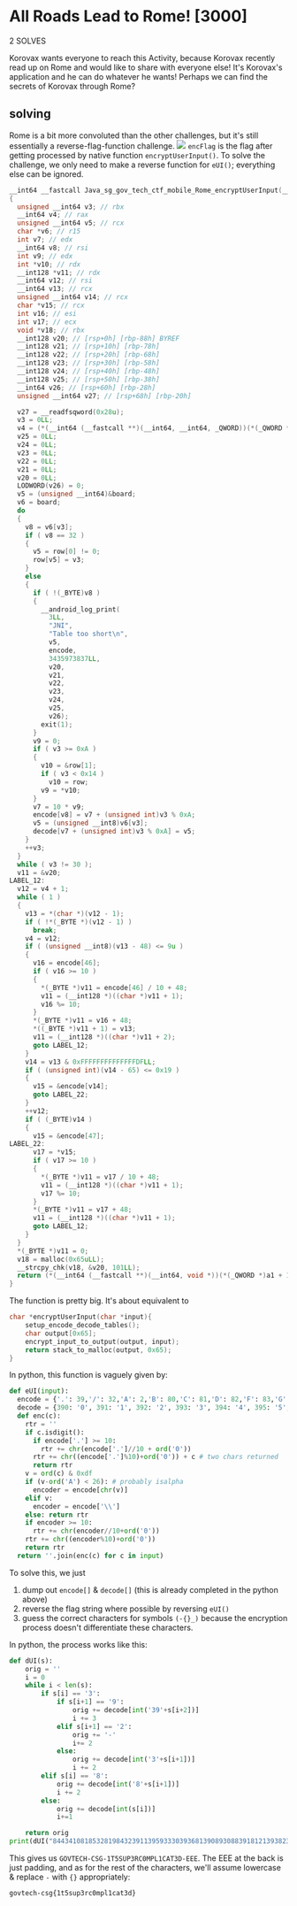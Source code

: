 # All Roads Lead to Rome! [3000]
2 SOLVES

Korovax wants everyone to reach this Activity, because Korovax recently read up on Rome and would like to share with everyone else! It's Korovax's application and he can do whatever he wants! Perhaps we can find the secrets of Korovax through Rome?

## solving
Rome is a bit more convoluted than the other challenges, but it's still essentially a reverse-flag-function challenge.
![](java.png)
`encFlag` is the flag after getting processed by native function `encryptUserInput()`. To solve the challenge, we only need to make a reverse function for `eUI()`; everything else can be ignored.

```c
__int64 __fastcall Java_sg_gov_tech_ctf_mobile_Rome_encryptUserInput(__int64 a1, __int64 a2, __int64 a3)
{
  unsigned __int64 v3; // rbx
  __int64 v4; // rax
  unsigned __int64 v5; // rcx
  char *v6; // r15
  int v7; // edx
  __int64 v8; // rsi
  int v9; // edx
  int *v10; // rdx
  __int128 *v11; // rdx
  __int64 v12; // rsi
  __int64 v13; // rcx
  unsigned __int64 v14; // rcx
  char *v15; // rcx
  int v16; // esi
  int v17; // ecx
  void *v18; // rbx
  __int128 v20; // [rsp+0h] [rbp-88h] BYREF
  __int128 v21; // [rsp+10h] [rbp-78h]
  __int128 v22; // [rsp+20h] [rbp-68h]
  __int128 v23; // [rsp+30h] [rbp-58h]
  __int128 v24; // [rsp+40h] [rbp-48h]
  __int128 v25; // [rsp+50h] [rbp-38h]
  __int64 v26; // [rsp+60h] [rbp-28h]
  unsigned __int64 v27; // [rsp+68h] [rbp-20h]

  v27 = __readfsqword(0x28u);
  v3 = 0LL;
  v4 = (*(__int64 (__fastcall **)(__int64, __int64, _QWORD))(*(_QWORD *)a1 + 1352LL))(a1, a3, 0LL);
  v25 = 0LL;
  v24 = 0LL;
  v23 = 0LL;
  v22 = 0LL;
  v21 = 0LL;
  v20 = 0LL;
  LODWORD(v26) = 0;
  v5 = (unsigned __int64)&board;
  v6 = board;
  do
  {
    v8 = v6[v3];
    if ( v8 == 32 )
    {
      v5 = row[0] != 0;
      row[v5] = v3;
    }
    else
    {
      if ( !(_BYTE)v8 )
      {
        __android_log_print(
          3LL,
          "JNI",
          "Table too short\n",
          v5,
          encode,
          3435973837LL,
          v20,
          v21,
          v22,
          v23,
          v24,
          v25,
          v26);
        exit(1);
      }
      v9 = 0;
      if ( v3 >= 0xA )
      {
        v10 = &row[1];
        if ( v3 < 0x14 )
          v10 = row;
        v9 = *v10;
      }
      v7 = 10 * v9;
      encode[v8] = v7 + (unsigned int)v3 % 0xA;
      v5 = (unsigned __int8)v6[v3];
      decode[v7 + (unsigned int)v3 % 0xA] = v5;
    }
    ++v3;
  }
  while ( v3 != 30 );
  v11 = &v20;
LABEL_12:
  v12 = v4 + 1;
  while ( 1 )
  {
    v13 = *(char *)(v12 - 1);
    if ( !*(_BYTE *)(v12 - 1) )
      break;
    v4 = v12;
    if ( (unsigned __int8)(v13 - 48) <= 9u )
    {
      v16 = encode[46];
      if ( v16 >= 10 )
      {
        *(_BYTE *)v11 = encode[46] / 10 + 48;
        v11 = (__int128 *)((char *)v11 + 1);
        v16 %= 10;
      }
      *(_BYTE *)v11 = v16 + 48;
      *((_BYTE *)v11 + 1) = v13;
      v11 = (__int128 *)((char *)v11 + 2);
      goto LABEL_12;
    }
    v14 = v13 & 0xFFFFFFFFFFFFFFDFLL;
    if ( (unsigned int)(v14 - 65) <= 0x19 )
    {
      v15 = &encode[v14];
      goto LABEL_22;
    }
    ++v12;
    if ( (_BYTE)v14 )
    {
      v15 = &encode[47];
LABEL_22:
      v17 = *v15;
      if ( v17 >= 10 )
      {
        *(_BYTE *)v11 = v17 / 10 + 48;
        v11 = (__int128 *)((char *)v11 + 1);
        v17 %= 10;
      }
      *(_BYTE *)v11 = v17 + 48;
      v11 = (__int128 *)((char *)v11 + 1);
      goto LABEL_12;
    }
  }
  *(_BYTE *)v11 = 0;
  v18 = malloc(0x65uLL);
  __strcpy_chk(v18, &v20, 101LL);
  return (*(__int64 (__fastcall **)(__int64, void *))(*(_QWORD *)a1 + 1336LL))(a1, v18);
}
```
The function is pretty big. It's about equivalent to
```c
char *encryptUserInput(char *input){
    setup_encode_decode_tables();
    char output[0x65];
    encrypt_input_to_output(output, input);
    return stack_to_malloc(output, 0x65);
}
```
In python, this function is vaguely given by:
```python
def eUI(input):
  encode = {'.': 39,'/': 32,'A': 2,'B': 80,'C': 81,'D': 82,'F': 83,'G': 84,'H': 85,'I': 7,'J': 86,'K': 87,'L': 88,'M': 89,'N': 5,'O': 4,'P': 30,'Q': 31,'R': 6,'S': 9,'T': 1,'U': 33,'V': 34,'W': 35,'X': 36,'Y': 37,'Z': 38, 'E': 0}
  decode = {390: '0', 391: '1', 392: '2', 393: '3', 394: '4', 395: '5', 396: '6', 397: '7', 398: '8', 399: '9', 2: 'A', 80: 'B', 81: 'C', 82: 'D', 0: 'E', 83: 'F', 84: 'G', 85: 'H', 7: 'I', 86: 'J', 87: 'K', 88: 'L', 89: 'M', 5: 'N', 4: 'O', 30: 'P', 31: 'Q', 6: 'R', 9: 'S', 1: 'T', 33: 'U', 34: 'V', 35: 'W', 36: 'X', 37: 'Y', 38: 'Z'}
  def enc(c):
    rtr = ''
    if c.isdigit():
      if encode['.'] >= 10:
        rtr += chr(encode['.']//10 + ord('0'))
      rtr += chr((encode['.']%10)+ord('0')) + c # two chars returned
      return rtr
    v = ord(c) & 0xdf
    if (v-ord('A') < 26): # probably isalpha
      encoder = encode[chr(v)]
    elif v:
      encoder = encode['\\']
    else: return rtr
    if encoder >= 10:
      rtr += chr(encoder//10+ord('0'))
    rtr += chr((encoder%10)+ord('0'))
    return rtr
  return ''.join(enc(c) for c in input)
```
To solve this, we just
1. dump out `encode[]` & `decode[]` (this is already completed in the python above)
2. reverse the flag string where possible by reversing `eUI()`
3. guess the correct characters for symbols `(-{}_)` because the encryption process doesn't differentiate these characters.

In python, the process works like this:
```python
def dUI(s):
    orig = ''
    i = 0
    while i < len(s):
        if s[i] == '3':
            if s[i+1] == '9':
                orig += decode[int('39'+s[i+2])]
                i += 3
            elif s[i+1] == '2':
                orig += '-'
                i+= 2
            else:
                orig += decode[int('3'+s[i+1])]
                i += 2
        elif s[i] == '8':
            orig += decode[int('8'+s[i+1])]
            i += 2
        else:
            orig += decode[int(s[i])]
            i+=1

    return orig
print(dUI("8443410818532819843239113959333039368139089308839181213938232000"))
```
This gives us `GOVTECH-CSG-1T5SUP3RC0MPL1CAT3D-EEE`. The EEE at the back is just padding, and as for the rest of the characters, we'll assume lowercase & replace `-` with `{}` appropriately:
```
govtech-csg{1t5sup3rc0mpl1cat3d}
```